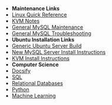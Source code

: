 - **Maintenance Links**
 - [Linux Quick Reference](/ubuntu/linux_notes)
 - [KVM Notes](/ubuntu/package_operations/kvm_notes)
 - [General MySQL Maintenance](/ubuntu/package_operations/mysql_maintenance)
 - [General MySQL Troubleshooting](/ubuntu/package_operations/mysql_troubleshooting)
- **Ubuntu Installation Links**
 - [Generic Ubuntu Server Build](/ubuntu/server_build) 
 - [New MySQL Server Install Instructions](/ubuntu/package_install/mysql_install)
 - [KVM Install Instructions](/ubuntu/package_install/kvm_install)
- **Computer Science**
 - [Docsify](/learn_to_code/docsify/)
 - [SQL](/learn_to_code/relational_databases/sql)
 - [Relational Databases](/learn_to_code/relational_databases/)
 - [Python](/learn_to_code/python/)
 - [Machine Learning](/learn_to_code/machine_learning/) 

